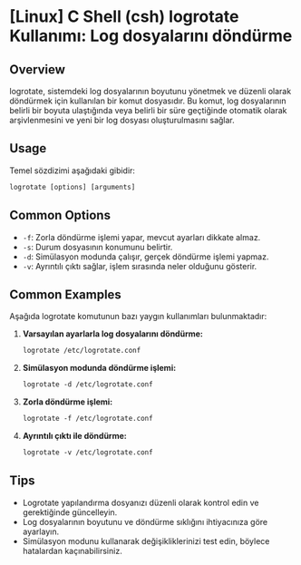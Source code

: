 # [Linux] C Shell (csh) logrotate Kullanımı: Log dosyalarını döndürme

## Overview
logrotate, sistemdeki log dosyalarının boyutunu yönetmek ve düzenli olarak döndürmek için kullanılan bir komut dosyasıdır. Bu komut, log dosyalarının belirli bir boyuta ulaştığında veya belirli bir süre geçtiğinde otomatik olarak arşivlenmesini ve yeni bir log dosyası oluşturulmasını sağlar.

## Usage
Temel sözdizimi aşağıdaki gibidir:

```csh
logrotate [options] [arguments]
```

## Common Options
- `-f`: Zorla döndürme işlemi yapar, mevcut ayarları dikkate almaz.
- `-s`: Durum dosyasının konumunu belirtir.
- `-d`: Simülasyon modunda çalışır, gerçek döndürme işlemi yapmaz.
- `-v`: Ayrıntılı çıktı sağlar, işlem sırasında neler olduğunu gösterir.

## Common Examples
Aşağıda logrotate komutunun bazı yaygın kullanımları bulunmaktadır:

1. **Varsayılan ayarlarla log dosyalarını döndürme:**
   ```csh
   logrotate /etc/logrotate.conf
   ```

2. **Simülasyon modunda döndürme işlemi:**
   ```csh
   logrotate -d /etc/logrotate.conf
   ```

3. **Zorla döndürme işlemi:**
   ```csh
   logrotate -f /etc/logrotate.conf
   ```

4. **Ayrıntılı çıktı ile döndürme:**
   ```csh
   logrotate -v /etc/logrotate.conf
   ```

## Tips
- Logrotate yapılandırma dosyanızı düzenli olarak kontrol edin ve gerektiğinde güncelleyin.
- Log dosyalarının boyutunu ve döndürme sıklığını ihtiyacınıza göre ayarlayın.
- Simülasyon modunu kullanarak değişikliklerinizi test edin, böylece hatalardan kaçınabilirsiniz.
